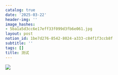 ```yaml
---
catalog: true
date: '2025-03-22'
header-img: ''
image_hashes:
- 5ba1a5d3cc6e17eff33f099d3fb6e061.jpg
layout: post
notion_id: 1be7d276-8542-8024-a333-c84f1f3ccb8f
subtitle: ''
tags: []
title: 测试
---
```


![](https://ajiao.eu.org/img/in-post/5ba1a5d3cc6e17eff33f099d3fb6e061.jpg)